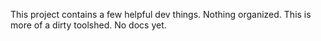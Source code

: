 This project contains a few helpful dev things. Nothing organized. This is more of a dirty toolshed. No docs yet.

